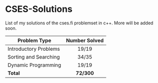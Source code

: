 # CSES-Solutions

List of my solutions of the cses.fi problemset in c++. More will be added soon.

| Problem Type          | Number Solved |
|-----------------------|:-------------:|
| Introductory Problems |     19/19     |
| Sorting and Searching |     34/35     |
| Dynamic Programming   |     19/19     |
| **Total**             |  **72/300**   |
